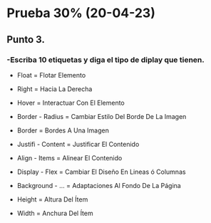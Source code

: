 # Prueba 30% (20-04-23)


## Punto 3.
### -Escriba 10 etiquetas y diga el tipo de diplay que tienen.


* Float = Flotar Elemento

* Right = Hacia La Derecha

* Hover = Interactuar Con El Elemento

* Border - Radius = Cambiar Estilo Del Borde De La Imagen

* Border = Bordes A Una Imagen

* Justifi - Content = Justificar El Contenido

* Align - Items = Alinear El Contenido

* Display - Flex = Cambiar El Diseño En Lineas ó Columnas

* Background - ... = Adaptaciones Al Fondo De La Página

* Height = Altura Del Ítem

* Width = Anchura Del Ítem

